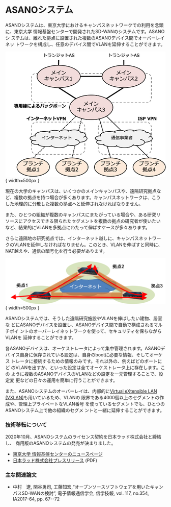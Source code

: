 

# ASANOシステム

ASANOシステムは、東京大学におけるキャンパスネットワークでの利用を念頭
に、東京大学 情報基盤センターで開発されたSD-WANのシステムです。ASANOシ
ステムは、離れた拠点に設置された複数のASANOデバイス間でオーバーレイネッ
トワークを構成し、任意のデバイス間でVLANを延伸することができます。


![**キャンパスネットワークの例**](img/campus-network-example.png){ width=500px }


現在の大学のキャンパスは、いくつかのメインキャンパスや、遠隔研究拠点な
ど、複数の拠点を持つ場合が多くあります。キャンパスネットワークは、こう
した地理的に分散した複数の拠点へと延伸されなければなりません。

また、ひとつの組織が複数のキャンパスにまたがっている場合や、ある研究リ
ソースにアクセスできる限られたセグメントを複数の拠点の研究者が使いたい
など、結果的にVLANを多拠点にわたって伸ばすケースが多々あります。

さらに遠隔地の研究拠点では、インターネット越しに、キャンパスネットワー
クのVLANを延伸しなければなりません。このとき、VLANを伸ばすと同時に、
NAT越えや、通信の暗号化を行う必要があります。


![**ASANOシステムの利用イメージ**](img/asano-example.png){ width=500px }

ASANOシステムでは、そうした遠隔研究施設やVLANを伸ばしたい建物、居室な
どにASANOデバイスを設置し、ASANOデバイス間で自動で構成されるマルチポイ
ントのオーバーレイネットワークを使って、セキュリティを保ちながらVLANを
延伸することができます。


各ASANOデバイスは、オーケストレータによって集中管理されます。ASANOデバ
イス自身に保存されている設定は、自身のbootに必要な情報、そしてオーケス
トレータに接続するための情報のみです。それ以外の、例えばどのポートにど
のVLANを出すか、といった設定は全てオーケストレータ上に存在します。この
ように複数のASANOデバイスのVLANなどの設定を一元管理することで、設定変
更などの日々の運用を簡単に行うことができます。


また、ASANOシステムのオーバーレイは、内部的に[Virtual eXtensible LAN
(VXLAN)](https://tools.ietf.org/html/rfc7348)も用いているため、VLANの
限界である4000個以上のセグメントの作成や、管理上プライベートなVLAN番号
を使っているセグメントでも、ひとつのASANOシステム上で他の組織のセグメ
ントと一緒に延伸することができます。



### 技術移転について

2020年10月、ASANOシステムのライセンス契約を日本ラッド株式会社と締結し、
商用版のASANOシステムの発売が決まりました。

- [東京大学 情報基盤センターのニュースページ](https://www.itc.u-tokyo.ac.jp/blog/2020/10/06/post-2698/)
- [日本ラッド株式会社プレスリリース](https://www.nippon-rad.co.jp/ir/release/data/20201006.pdf) (PDF)


### 主な関連論文

-  中村　遼, 関谷勇司, 工藤知宏,“オープンソースソフトウェアを用いたキャンパスSD-WANの検討”, 電子情報通信学会, 信学技報, vol. 117, no.354, IA2017-64, pp. 67--72

